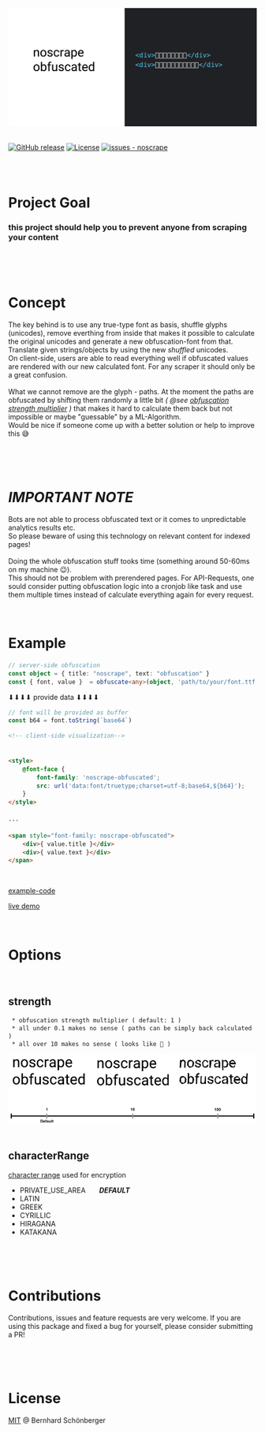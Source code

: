 <img src="./docs/preview.png">


<br />
<br />

[![GitHub release](https://img.shields.io/github/release/schoenbergerb/noscrape?include_prereleases=&sort=semver&color=blue)](https://github.com/schoenbergerb/noscrape/releases/)
[![License](https://img.shields.io/badge/License-MIT-blue)](#license)
[![issues - noscrape](https://img.shields.io/github/issues/schoenbergerb/noscrape)](https://github.com/schoenbergerb/noscrape/issues)

<br />
<br />

# Project Goal 

### this project should help you to prevent anyone from scraping your content

<br />
<br />
<br />

# Concept
The key behind is to use any true-type font as basis, shuffle glyphs (unicodes), remove everthing from inside that makes it possible to calculate the original unicodes and generate a new obfuscation-font from that. Translate given strings/objects by using the new _shuffled_ unicodes. <br />On client-side, users are able to read everything well if obfuscated values are rendered with our new calculated font. For any scraper it should only be a great confusion.
<br /><br />
What we cannot remove are the glyph - paths. At the moment the paths are obfuscated by shifting them randomly a little bit _( @see [obfuscation strength multiplier](#strength) )_ that makes it hard to calculate them back but not impossible or maybe "guessable" by a ML-Algorithm.<br /> Would be nice if someone come up with a better solution or help to improve this 😅


<br />
<br />
<br />

# _IMPORTANT NOTE_

Bots are not able to process obfuscated text or it comes to unpredictable analytics results etc. 
<br>
So please beware of using this technology on relevant content for indexed pages!
<br />
<br />
Doing the whole obfuscation stuff tooks time (something around 50-60ms on my machine 😉).<br>
This should not be problem with prerendered pages. For API-Requests, one sould consider putting obfuscation logic into a cronjob like task and use them multiple times instead of calculate everything again for every request.
<br />
<br />
<br />


# Example

```typescript
// server-side obfuscation
const object = { title: "noscrape", text: "obfuscation" }
const { font, value }  = obfuscate<any>(object, 'path/to/your/font.ttf')

```
⬇⬇⬇⬇ provide data ⬇⬇⬇⬇
```javascript
// font will be provided as buffer
const b64 = font.toString(`base64`)
```
```html
<!-- client-side visualization-->


<style> 
    @font-face {        
        font-family: 'noscrape-obfuscated';        
        src: url('data:font/truetype;charset=utf-8;base64,${b64}');    
    }
</style>

...

<span style="font-family: noscrape-obfuscated">
    <div>{ value.title }</div>
    <div>{ value.text }</div>
</span>    
```

<br />

[example-code](https://github.com/schoenbergerb/noscrape-nexample) 

[live demo](https://noscrape-nexample.vercel.app) 
<br />
<br />
<br />

# Options

<br />

## strength
     * obfuscation strength multiplier ( default: 1 )
     * all under 0.1 makes no sense ( paths can be simply back calculated )
     * all over 10 makes no sense ( looks like 💩 )

<img src="./docs/obfuscationstrength.jpg">

<br />
<br />

## characterRange
[character range](https://www.ling.upenn.edu/courses/Spring_2003/ling538/UnicodeRanges.html) used for encryption


- PRIVATE_USE_AREA &nbsp;&nbsp;&nbsp;&nbsp;&nbsp; ___DEFAULT___
- LATIN
- GREEK
- CYRILLIC
- HIRAGANA
- KATAKANA

<br />
<br />
<br />

# Contributions

Contributions, issues and feature requests are very welcome. If you are using this package and fixed a bug for yourself, please consider submitting a PR!

<br />
<br />
<br />

# License

[MIT](https://github.com/schoenbergerb/noscrape/blob/main/LICENSE) @ Bernhard Schönberger
